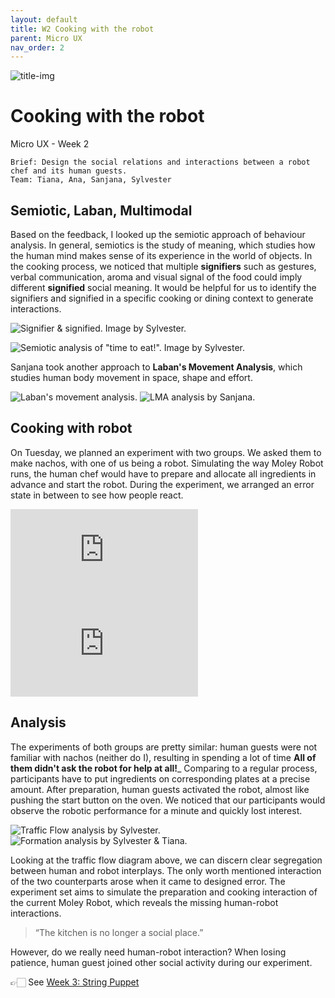 ```yaml
---
layout: default
title: W2 Cooking with the robot
parent: Micro UX
nav_order: 2
---
```


![title-img](https://sylvesterlau.com/blog/assets/micro/w2/traffic-flow-1.jpg)
# Cooking with the robot
Micro UX - Week 2

```
Brief: Design the social relations and interactions between a robot chef and its human guests.
Team: Tiana, Ana, Sanjana, Sylvester
```

## Semiotic, Laban, Multimodal 
Based on the feedback, I looked up the semiotic approach of behaviour analysis. In general, semiotics is the study of meaning, which studies how the human mind makes sense of its experience in the world of objects. In the cooking process, we noticed that multiple **signifiers** such as gestures, verbal communication, aroma and visual signal of the food could imply different **signified** social meaning. It would be helpful for us to identify the signifiers and signified in a specific cooking or dining context to generate interactions.

![Signifier & signified. Image by Sylvester.](https://sylvesterlau.com/blog/assets/micro/w2/semiotic-1.jpg "Signifier & signified. Image by Sylvester.") 

![Semiotic analysis of "time to eat!". Image by Sylvester.](https://sylvesterlau.com/blog/assets/micro/w2/semiotic-3.png "Semiotic analysis of 'time to eat!'. Image by Sylvester.")

Sanjana took another approach to **Laban's Movement Analysis**, which studies human body movement in space, shape and effort.

![Laban's movement analysis.](https://sylvesterlau.com/blog/assets/micro/w2/laban-2.png "Laban's movement analysis.") ![LMA analysis by Sanjana.](https://sylvesterlau.com/blog/assets/micro/w2/laban-1.png "LMA analysis by Sanjana.") 

## Cooking with robot
On Tuesday, we planned an experiment with two groups. We asked them to make nachos, with one of us being a robot. Simulating the way Moley Robot runs, the human chef would have to prepare and allocate all ingredients in advance and start the robot. During the experiment, we arranged an error state in between to see how people react.

<iframe class="l" src="https://www.youtube.com/embed/PhtJOrWjNPc" title="YouTube video player" frameborder="0" allow="accelerometer; autoplay; clipboard-write; encrypted-media; gyroscope; picture-in-picture" allowfullscreen></iframe>

<iframe class="l" src="https://www.youtube.com/embed/rrkgaKfpcuE" title="YouTube video player" frameborder="0" allow="accelerometer; autoplay; clipboard-write; encrypted-media; gyroscope; picture-in-picture" allowfullscreen></iframe>

## Analysis

The experiments of both groups are pretty similar: human guests were not familiar with nachos (neither do I), resulting in spending a lot of time **All of them didn't ask the robot for help at all!**_ Comparing to a regular process, participants have to put ingredients on corresponding plates at a precise amount. After preparation, human guests activated the robot, almost like pushing the start button on the oven. We noticed that our participants would observe the robotic performance for a minute and quickly lost interest.

![Traffic Flow analysis by Sylvester.](https://sylvesterlau.com/blog/assets/micro/w2/traffic-flow-1.jpg "Traffic Flow analysis by Sylvester.") ![Formation analysis by Sylvester & Tiana.](https://sylvesterlau.com/blog/assets/micro/w2/formation-1.jpg "Formation analysis by Sylvester & Tiana.") 

Looking at the traffic flow diagram above, we can discern clear segregation between human and robot interplays. The only worth mentioned interaction of the two counterparts arose when it came to designed error. The experiment set aims to simulate the preparation and cooking interaction of the current Moley Robot, which reveals the missing human-robot interactions. 

> “The kitchen is no longer a social place.”

However, do we really need human-robot interaction? When losing patience, human guest joined other social activity during our experiment. 

👉🏻 See [Week 3: String Puppet](./micro-ux-w3)